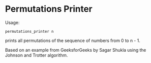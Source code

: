 # Permutations Printer

Usage:

```
permutations_printer n
```

prints all permutations of the sequence of numbers from 0 to n - 1.

Based on an example from GeeksforGeeks by Sagar Shukla using the Johnson and Trotter algorithm.